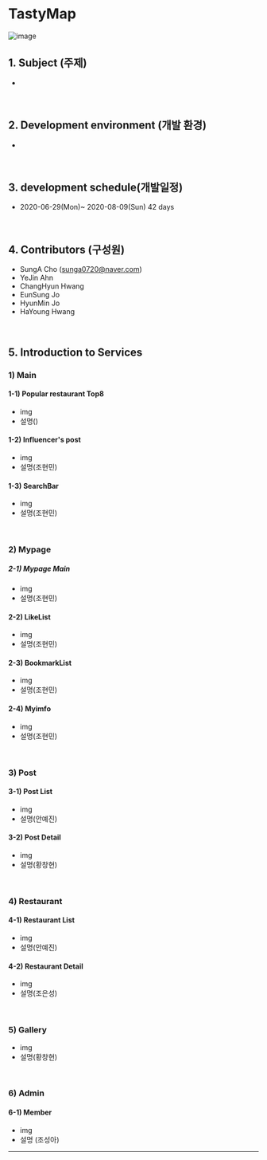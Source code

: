 # TastyMap
![image](https://user-images.githubusercontent.com/66008716/89505530-b9638f80-d804-11ea-851e-1b84e76e27a1.png)


## 1. Subject (주제)
- 
<br/>

## 2. Development environment (개발 환경)
- 
<br/>

## 3. development schedule(개발일정)
- 2020-06-29(Mon)~ 2020-08-09(Sun) 42 days

<br/>

## 4. Contributors (구성원)
- SungA Cho (sunga0720@naver.com)
- YeJin Ahn 
- ChangHyun Hwang
- EunSung Jo
- HyunMin Jo
- HaYoung Hwang

<br/>

## 5. Introduction to Services

### 1) Main
#### 1-1) Popular restaurant Top8
- img
- 설명()
#### 1-2) Influencer's post
- img
- 설명(조현민)
#### 1-3) SearchBar
- img
- 설명(조현민)
<br/>


### 2) Mypage
##### 2-1) Mypage Main
- img
- 설명(조현민)
#### 2-2) LikeList
- img
- 설명(조현민)
#### 2-3) BookmarkList
- img 
- 설명(조현민)
#### 2-4) Myimfo
- img
- 설명(조현민)
<br/>

### 3) Post
#### 3-1) Post List
- img
- 설명(안예진)
#### 3-2) Post Detail
- img
- 설명(황창현)
<br/>

### 4) Restaurant
#### 4-1) Restaurant List
- img
- 설명(안예진)
#### 4-2) Restaurant Detail
- img
- 설명(조은성)
<br/>

### 5) Gallery
- img
- 설명(황창현)
<br/>

### 6) Admin
#### 6-1) Member
- img
- 설명 (조성아)

<hr/>  
